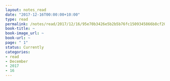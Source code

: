 ```yaml
---
layout: notes_read
date: "2017-12-16T00:00:00+10:00"
type: read
permalink: /notes/read/2017/12/16/95e70b3426e5b2b5b76fc1509345866b8cf204ab.html
book-title: ~
book-image_url: ~
book-url: ~
page: " 1"
status: Currently
categories:
- read
- December
- 2017
- 16
---
```


